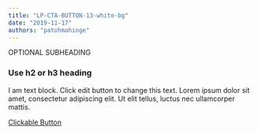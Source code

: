 ```yaml
---
title: "LP-CTA-BUTTON-13-white-bg"
date: "2019-11-17"
authors: "patohmahinge"
---
```


OPTIONAL SUBHEADING

### Use h2 or h3 heading

I am text block. Click edit button to change this text. Lorem ipsum dolor sit amet, consectetur adipiscing elit. Ut elit tellus, luctus nec ullamcorper mattis.

[Clickable Button](#)
